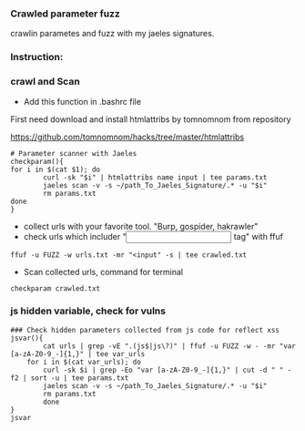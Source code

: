 ### Crawled parameter fuzz

crawlin parametes and fuzz with my jaeles signatures.

### Instruction:
### crawl and Scan

* Add this function in .bashrc file

First need download and install htmlattribs by tomnomnom from repository

https://github.com/tomnomnom/hacks/tree/master/htmlattribs

```
# Parameter scanner with Jaeles
checkparam(){
for i in $(cat $1); do
        curl -sk "$i" | htmlattribs name input | tee params.txt
        jaeles scan -v -s ~/path_To_Jaeles_Signature/.* -u "$i"
        rm params.txt
done
}

```

* collect urls with your favorite tool. "Burp, gospider, hakrawler"
* check urls which includer "<input> tag" with ffuf

```
ffuf -u FUZZ -w urls.txt -mr "<input" -s | tee crawled.txt
```

* Scan collected urls, command for terminal

```
checkparam crawled.txt
```

### js hidden variable, check for vulns

```
### Check hidden parameters collected from js code for reflect xss
jsvar(){
        cat urls | grep -vE ".(js$|js\?)" | ffuf -u FUZZ -w - -mr "var [a-zA-Z0-9_-]{1,}" | tee var_urls
	for i in $(cat var_urls); do
		curl -sk $i | grep -Eo "var [a-zA-Z0-9_-]{1,}" | cut -d " " -f2 | sort -u | tee params.txt
		jaeles scan -v -s ~/path_To_Jaeles_Signature/.* -u "$i"
		rm params.txt
		done
}
jsvar
```
